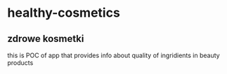 # healthy-cosmetics
## zdrowe kosmetki
this is POC of app that provides info about quality of ingridients in beauty products